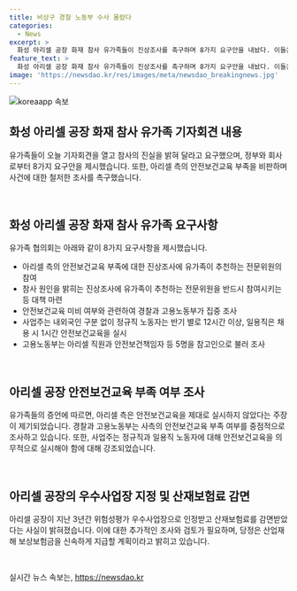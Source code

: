 ```yaml
---
title: 비상구 경찰 노동부 수사 몰랐다
categories:
  - News
excerpt: >
  화성 아리셀 공장 화재 참사 유가족들이 진상조사를 촉구하며 8가지 요구안을 내놨다. 이들은 안전보건교육 소홀과 비상구 미확인을 주장하며 사이트를 방문하여 증언했고, 경찰과 고용노동부는 사측의 안전보건교육 소홀 여부를 중점 조사 중이다. 아리셀은 최근 위험성평가 우수사업장으로 인정받고 산재보험료도 감면받은 바 있다. 행정안전부 장관은 신속한 진상 규명과 보상보험금 빠른 지급을 약속했다.
feature_text: >
  화성 아리셀 공장 화재 참사 유가족들이 진상조사를 촉구하며 8가지 요구안을 내놨다. 이들은 안전보건교육 소홀과 비상구 미확인을 주장하며 사이트를 방문하여 증언했고, 경찰과 고용노동부는 사측의 안전보건교육 소홀 여부를 중점 조사 중이다. 아리셀은 최근 위험성평가 우수사업장으로 인정받고 산재보험료도 감면받은 바 있다. 행정안전부 장관은 신속한 진상 규명과 보상보험금 빠른 지급을 약속했다.
image: 'https://newsdao.kr/res/images/meta/newsdao_breakingnews.jpg'
---
```


<p><img src="https://newsdao.kr/res/images/meta/newsdao_breakingnews.jpg" alt="koreaapp 속보" /></p>

<h2 data-ke-size="size26">화성 아리셀 공장 화재 참사 유가족 기자회견 내용</h2>

<p data-ke-size="size16"></p>

<p>유가족들이 오늘 기자회견을 열고 참사의 진실을 밝혀 달라고 요구했으며, 정부와 회사로부터 8가지 요구안을 제시했습니다. 또한, 아리셀 측의 안전보건교육 부족을 비판하며 사건에 대한 철저한 조사를 촉구했습니다.</p>

<p data-ke-size="size16">&nbsp;</p>

<h2 data-ke-size="size26">화성 아리셀 공장 화재 참사 유가족 요구사항</h2>

<p data-ke-size="size16"></p>

<p>유가족 협의회는 아래와 같이 8가지 요구사항을 제시했습니다.</p>

<ul>
<li>아리셀 측의 안전보건교육 부족에 대한 진상조사에 유가족이 추천하는 전문위원의 참여</li>
<li>참사 원인을 밝히는 진상조사에 유가족이 추천하는 전문위원을 반드시 참여시키는 등 대책 마련</li>
<li>안전보건교육 미비 여부와 관련하여 경찰과 고용노동부가 집중 조사</li>
<li>사업주는 내외국인 구분 없이 정규직 노동자는 반기 별로 12시간 이상, 일용직은 채용 시 1시간 안전보건교육을 실시</li>
<li>고용노동부는 아리셀 직원과 안전보건책임자 등 5명을 참고인으로 불러 조사</li>
</ul>

<p data-ke-size="size16">&nbsp;</p>

<h2 data-ke-size="size26">아리셀 공장 안전보건교육 부족 여부 조사</h2>

<p data-ke-size="size16"></p>

<p>유가족들의 증언에 따르면, 아리셀 측은 안전보건교육을 제대로 실시하지 않았다는 주장이 제기되었습니다. 경찰과 고용노동부는 사측의 안전보건교육 부족 여부를 중점적으로 조사하고 있습니다. 또한, 사업주는 정규직과 일용직 노동자에 대해 안전보건교육을 의무적으로 실시해야 함에 대해 강조되었습니다.</p>

<p data-ke-size="size16">&nbsp;</p>

<h2 data-ke-size="size26">아리셀 공장의 우수사업장 지정 및 산재보험료 감면</h2>

<p data-ke-size="size16"></p>

<p>아리셀 공장이 지난 3년간 위험성평가 우수사업장으로 인정받고 산재보험료를 감면받았다는 사실이 밝혀졌습니다. 이에 대한 추가적인 조사와 검토가 필요하며, 당정은 산업재해 보상보험금을 신속하게 지급할 계획이라고 밝히고 있습니다.</p>

<p data-ke-size="size16">&nbsp;</p>
실시간 뉴스 속보는, <a href="https://newsdao.kr" rel="dofollow">https://newsdao.kr</a>


